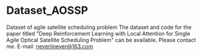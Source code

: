 # Dataset_AOSSP
Dataset of agile satellite scheduling problem 
The dataset and code for the paper titled "Deep Reinforcement Learning with Local Attention for Single Agile Optical Satellite Scheduling Problem" can be available. Please contact me. E-mail: neverlinever@163.com
